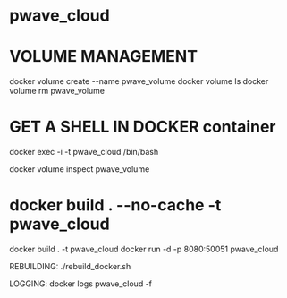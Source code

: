# pwave_cloud

# VOLUME MANAGEMENT
docker volume create --name pwave_volume
docker volume ls
docker volume rm pwave_volume

# GET A SHELL IN DOCKER container
docker exec -i -t pwave_cloud /bin/bash 


docker volume inspect pwave_volume


# docker build . --no-cache -t pwave_cloud
docker build . -t pwave_cloud
docker run -d -p 8080:50051 pwave_cloud


REBUILDING:
./rebuild_docker.sh

LOGGING:
docker logs pwave_cloud -f




